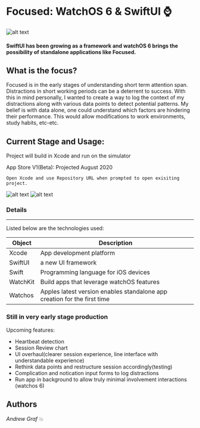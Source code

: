 # Focused: WatchOS 6 & SwiftUI  :watch: 
![alt text](https://pbs.twimg.com/media/ETBr_zYWsAIK4Al?format=jpg&name=medium)
#### SwiftUI has been growing as a framework and watchOS 6 brings the possibility of standalone applications like Focused.
  
  
## What is the focus?  
  
Focused is in the early stages of understanding short term attention span. Distractions in short working periods can be a deterrent to success. With this in mind personally, I wanted to create a way to log the context of my distractions along with various data points to detect potential patterns. My belief is with data alone, one could understand which factors are hindering their performance. This would allow modifications to work environments, study habits, etc-etc. 
  
  
  
  
## Current Stage and Usage:  
Project will build in Xcode and run on the simulator

App Store V1(Beta): Projected August 2020
  
```  
Open Xcode and use Repository URL when prompted to open exisiting project.
```  

![alt text](https://imgur.com/fSRlM5e)
![alt text](https://imgur.com/yKFWFty)

  
### Details  
  
------  
  
Listed below are the technologies used:

Object | Description  
--------|---------------  
Xcode | App development platform 
SwiftUI | a new UI framework
Swift | Programming language for iOS devices
WatchKit | Build apps that leverage watchOS features
Watchos | Apples latest version enables standalone app creation for the first time


### Still in very early stage production


Upcoming features:

- Heartbeat detection
- Session Review chart 
- UI overhaul(clearer session experience, line interface with understandable experience)
- Rethink data points and restructure session accordingly(testing)
- Complication and notication input forms to log distractions
- Run app in background to allow truly minimal involvement interactions (watchos 6)


## Authors

  *Andrew Graf*  :boom:

